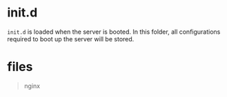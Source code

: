 # init.d

`init.d` is loaded when the server is booted. In this folder, all configurations required to boot up the server will be stored.

# files

> nginx
